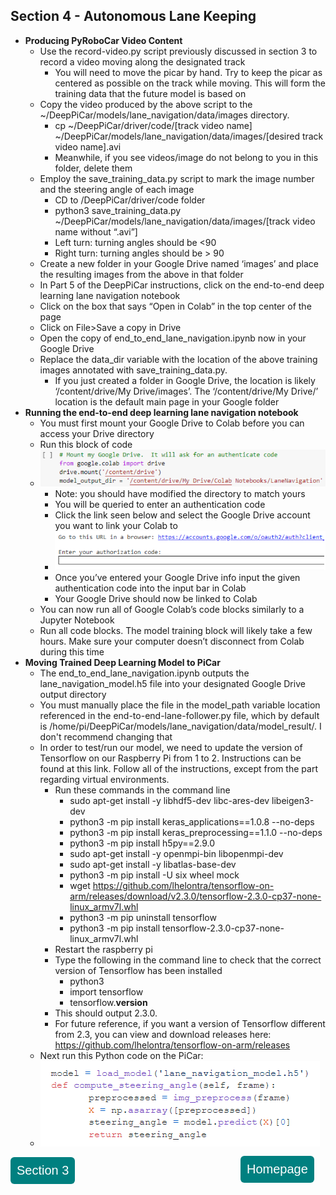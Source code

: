 ## Section 4 - Autonomous Lane Keeping
  * **Producing PyRoboCar Video Content**
    - Use the record-video.py script previously discussed in section 3 to record a video moving along the designated track
      - You will need to move the picar by hand.  Try to keep the picar as centered as possible on the track while moving.  This will form the training data that the future model is based on
    - Copy the video produced by the above script to the ~/DeepPiCar/models/lane_navigation/data/images directory.
      - cp ~/DeepPiCar/driver/code/[track video name] ~/DeepPiCar/models/lane_navigation/data/images/[desired track video name].avi
      - Meanwhile, if you see videos/image do not belong to you in this folder, delete them
    - Employ the save_training_data.py script to mark the image number and the steering angle of each image
      - CD to /DeepPiCar/driver/code folder
      - python3 save_training_data.py ~/DeepPiCar/models/lane_navigation/data/images/[track video name without “.avi”]
      - Left turn: turning angles should be <90
      - Right turn: turning angles should be > 90
    - Create a new folder in your Google Drive named ‘images’ and place the resulting images from the above in that folder
    - In Part 5 of the DeepPiCar instructions, click on the end-to-end deep learning lane navigation notebook
    - Click on the box that says “Open in Colab” in the top center of the page
    - Click on File>Save a copy in Drive
    - Open the copy of end_to_end_lane_navigation.ipynb now in your Google Drive
    - Replace the data_dir variable with the location of the above training images annotated with save_training_data.py.
      - If you just created a folder in Google Drive, the location is likely ‘/content/drive/My Drive/images’.  The ‘/content/drive/My Drive/’ location is the default main page in your Google folder
  * **Running the end-to-end deep learning lane navigation notebook**
    - You must first mount your Google Drive to Colab before you can access your Drive directory
    - Run this block of code
    - ![](images/sec4image1.PNG)
      - Note: you should have modified the directory to match yours
      - You will be queried to enter an authentication code
      - Click the link seen below and select the Google Drive account you want to link your Colab to
      - ![](images/sec4image2.PNG)
      - Once you’ve entered your Google Drive info input the given authentication code into the input bar in Colab
      - Your Google Drive should now be linked to Colab
    - You can now run all of Google Colab’s code blocks similarly to a Jupyter Notebook
    - Run all code blocks.  The model training block will likely take a few hours.  Make sure your computer doesn’t disconnect from Colab during this time
  * **Moving Trained Deep Learning Model to PiCar**
    - The end_to_end_lane_navigation.ipynb outputs the lane_navigation_model.h5 file into your designated Google Drive output directory
    - You must manually place the file in the model_path variable location referenced in the end-to-end-lane-follower.py file, which by default is /home/pi/DeepPiCar/models/lane_navigation/data/model_result/.  I don't recommend changing that
    - In order to test/run our model, we need to update the version of Tensorflow on our Raspberry Pi from 1 to 2. Instructions can be found at this link. Follow all of the instructions, except from the part regarding virtual environments. 
      - Run these commands in the command line
        - sudo apt-get install -y libhdf5-dev libc-ares-dev libeigen3-dev
        - python3 -m pip install keras_applications==1.0.8 --no-deps
        - python3 -m pip install keras_preprocessing==1.1.0 --no-deps
        - python3 -m pip install h5py==2.9.0
        - sudo apt-get install -y openmpi-bin libopenmpi-dev
        - sudo apt-get install -y libatlas-base-dev
        - python3 -m pip install -U six wheel mock
        - wget https://github.com/lhelontra/tensorflow-on-arm/releases/download/v2.3.0/tensorflow-2.3.0-cp37-none-linux_armv7l.whl
        - python3 -m pip uninstall tensorflow
        - python3 -m pip install  tensorflow-2.3.0-cp37-none-linux_armv7l.whl
      - Restart the raspberry pi
      - Type the following in the command line to check that the correct version of Tensorflow has been installed
        - python3
        - import tensorflow
        - tensorflow.__version__
       - This should output 2.3.0.
       - For future reference, if you want a version of Tensorflow different from 2.3, you can view and download releases here: https://github.com/lhelontra/tensorflow-on-arm/releases
     - Next run this Python code on the PiCar: 
     - ![](images/sec4image3.PNG)

<style type="text/css">
#submit {
 background-color: #008080;
 padding: .5em;
 -moz-border-radius: 5px;
 -webkit-border-radius: 5px;
 border-radius: 6px;
 color: #fff;
 align: center;
 font-size: 20px;
 text-decoration: none;
 border: none;
}
#submit:hover {
 border: none;
 background: orange;
 box-shadow: 0px 0px 1px #777;
}
</style>

<form>
<input id='submit' type="BUTTON" value="Section 3" onclick="window.location.href='https://larguncw.github.io/PyRoboCar/pages/section_3'">
</form>

<form>
<input id='submit' style="position: relative; left: 368px; bottom: 45px;" type="BUTTON" value="Homepage" onclick="window.location.href='https://larguncw.github.io/PyRoboCar/'">
</form>

<form>
<input id='submit' style="position: relative; left: 750px; bottom: 93px;" type="BUTTON" value="Picture Gallery" onclick="window.location.href='https://larguncw.github.io/PyRoboCar/pages/Gallery'">
</form>
